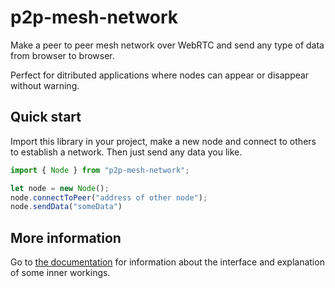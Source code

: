 # p2p-mesh-network

Make a peer to peer mesh network over WebRTC and send any type of data from browser to browser.

Perfect for ditributed applications where nodes can appear or disappear without warning.

## Quick start

Import this library in your project, make a new node and connect to others to establish a network. Then just send any data you like.

``` typescript
import { Node } from "p2p-mesh-network";

let node = new Node();
node.connectToPeer("address of other node");
node.sendData("someData")
```

## More information

Go to [the documentation](https://tomvaneyck.github.io/p2p-mesh-network) for information about the interface and explanation of some inner workings.
